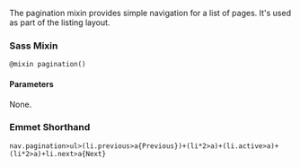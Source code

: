The pagination mixin provides simple navigation for a list of pages. It's used
as part of the listing layout.

### Sass Mixin

`@mixin pagination()`

#### Parameters

None.

### Emmet Shorthand

```
nav.pagination>ul>(li.previous>a{Previous})+(li*2>a)+(li.active>a)+(li*2>a)+li.next>a{Next}
```
